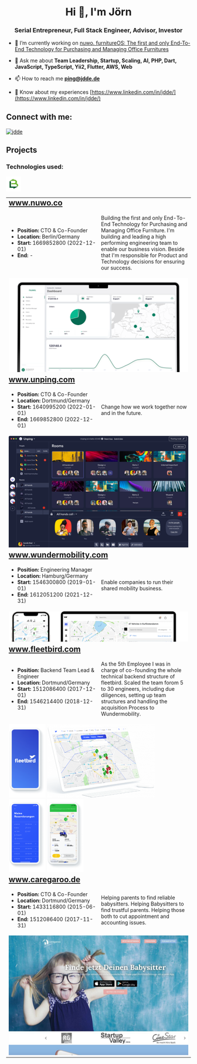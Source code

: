 <h1 align="center">Hi 👋, I'm Jörn</h1>
<h3 align="center">Serial Entrepreneur, Full Stack Engineer, Advisor, Investor</h3>

- 🔭 I’m currently working on [nuwo. furnitureOS: The first and only End-To-End Technology for Purchasing and Managing Office Furnitures](https://www.nuwo.co)

- 💬 Ask me about **Team Leadership, Startup, Scaling, AI, PHP, Dart, JavaScript, TypeScript, Yii2, Flutter, AWS, Web**

- 📫 How to reach me **ping@jdde.de**

- 📄 Know about my experiences [https://www.linkedin.com/in/jdde/](https://www.linkedin.com/in/jdde/)

<h2 align="left">Connect with me:</h3>
<p align="left">
<a href="https://linkedin.com/in/jdde" target="blank"><img align="center" src="https://raw.githubusercontent.com/rahuldkjain/github-profile-readme-generator/master/src/images/icons/Social/linked-in-alt.svg" alt="jdde" height="30" width="40" /></a>
</p>

<h2 align="left">Projects</h1>
<table>
  <tbody>
    <tr>
      <td colspan="2">
        <a href="https://www.nuwo.co" target="_blank" style="font-size: 1.5em; font-weight: bold;">www.nuwo.co</a>
      </td>
    </tr>
    <tr>
      <td width="50%">
        <ul>
          <li><b>Position:</b> CTO & Co-Founder</li>
          <li><b>Location:</b> Berlin/Germany</li>
          <li><b>Start:</b> 1669852800 (2022-12-01)</li>
          <li><b>End:</b> -</li>
        </ul>
      </td>
      <td width="50%">
        <p>
          Building the first and only End-To-End Technology for Purchasing and Managing Office Furniture.
          I'm building and leading a high performing engineering team to enable our business vision. Beside that I'm responsible for Product and Technology decisions for ensuring our success.
        </p>
      </td>
    </tr>
    <tr>
      <td colspan="2">
        <img alt="Photo" src="./assets/nuwo_screenshot_1.png" />
      </td>
    </tr>
    <tr>
      <td colspan="2">
        <a href="https://www.unping.com/app" target="_blank" style="font-size: 1.5em; font-weight: bold;">www.unping.com</a>
      </td>
    </tr>
    <tr>
      <td width="50%">
        <ul>
            <li><b>Position:</b> CTO & Co-Founder</li>
            <li><b>Location:</b> Dortmund/Germany</li>
            <li><b>Start:</b> 1640995200 (2022-01-01)</li>
            <li><b>End:</b> 1669852800 (2022-12-01)</li>
        </ul>
      </td>
      <td width="50%">
        <p>
          Change how we work together now and in the future.
        </p>
      </td>
    </tr>
    <tr>
      <td colspan="2">
        <img alt="Photo" src="./assets/unping_screenshot_1.png" />
      </td>
    </tr>
    <tr>
      <td colspan="2">
        <a href="https://www.wundermobility.com" target="_blank" style="font-size: 1.5em; font-weight: bold;">www.wundermobility.com</a>
      </td>
    </tr>
    <tr>
      <td width="50%">
        <ul>
            <li><b>Position:</b> Engineering Manager</li>
            <li><b>Location:</b> Hamburg/Germany</li>
            <li><b>Start:</b> 1546300800 (2019-01-01)</li>
            <li><b>End:</b> 1612051200 (2021-12-31)</li>
        </ul>
      </td>
      <td width="50%">
        <p>
          Enable companies to run their shared mobility business.
        </p>
      </td>
    </tr>
    <tr>
      <td colspan="2">
        <img alt="Photo" src="./assets/wundermobility.webp" />
      </td>
    </tr>
    <tr>
      <td colspan="2">
        <a href="https://www.fleetbird.com" target="_blank" style="font-size: 1.5em; font-weight: bold;">www.fleetbird.com</a>
      </td>
    </tr>
    <tr>
      <td width="50%">
        <ul>
            <li><b>Position:</b> Backend Team Lead & Engineer</li>
            <li><b>Location:</b> Dortmund/Germany</li>
            <li><b>Start:</b> 1512086400 (2017-12-01)</li>
            <li><b>End:</b> 1546214400 (2018-12-31)</li>
        </ul>
      </td>
      <td width="50%">
        <p>
          As the 5th Employee I was in charge of co-founding the whole technical backend structure of fleetbird. Scaled the team forom 5 to 30 engineers, including due diligences, setting up team structures and handling the acquisition Process to Wundermobility.
        </p>
      </td>
    </tr>
    <tr>
      <td colspan="2">
        <img alt="Photo" src="./assets/fleetbird_screenshot_0.png" height="200"/>
        <img alt="Photo" src="./assets/fleetbird_screenshot_1.png" height="200"/>
        <img alt="Photo" src="./assets/fleetbird_screenshot_2.png" height="200"/>
        <img alt="Photo" src="./assets/fleetbird_screenshot_3.png" height="200"/>
      </td>
    </tr>
    <tr>
      <td colspan="2">
        <a href="https://www.caregaroo.de" target="_blank" style="font-size: 1.5em; font-weight: bold;">www.caregaroo.de</a>
      </td>
    </tr>
    <tr>
      <td width="50%">
        <ul>
            <li><b>Position:</b> CTO & Co-Founder</li>
            <li><b>Location:</b> Dortmund/Germany</li>
            <li><b>Start:</b> 1433116800 (2015-06-01)</li>
            <li><b>End:</b> 1512086400 (2017-11-31)</li>
        </ul>
      </td>
      <td width="50%">
        <p>
          Helping parents to find reliable babysitters. Helping Babysitters to find trustful parents. Helping those both to cut appointment and accounting issues.
        </p>
      </td>
    </tr>
    <tr>
      <td colspan="2">
        <img alt="Photo" src="./assets/caregaroo_screenshot_1.jpg" />
      </td>
    </tr>
    <tr>
      <h3 align="left">Technologies used:</h3>
      <a href="https://loopback.io/" target="_blank" rel="noreferrer"> <img src="https://github.com/bestofjs/bestofjs/blob/master/apps/bestofjs-nextjs/public/logos/loopback3.svg" alt="loopback3" width="40" height="40"/> </a>
    </tr>
  </tbody>
</table>

